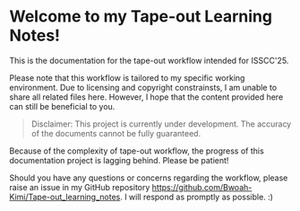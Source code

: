 # Welcome to my Tape-out Learning Notes!

This is the documentation for the tape-out workflow intended for ISSCC'25.

Please note that this workflow is tailored to my specific working environment.
Due to licensing and copyright constrainsts, I am unable to share all related files here. However, I hope that the content provided here can still be beneficial to you.

> Disclaimer: This project is currently under development. The accuracy of the documents cannot be fully guaranteed.

Because of the complexity of tape-out workflow, the progress of this documentation project is lagging behind. Please be patient!


Should you have any questions or concerns regarding the workflow, please raise an issue in my GitHub repository <https://github.com/Bwoah-Kimi/Tape-out_learning_notes>. I will respond as promptly as possible. :)
